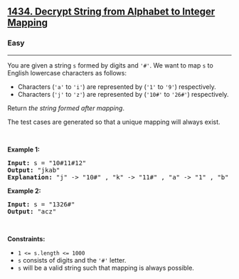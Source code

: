 <h2><a href="https://leetcode.com/problems/decrypt-string-from-alphabet-to-integer-mapping">1434. Decrypt String from Alphabet to Integer Mapping</a></h2><h3>Easy</h3><hr><p>You are given a string <code>s</code> formed by digits and <code>&#39;#&#39;</code>. We want to map <code>s</code> to English lowercase characters as follows:</p>

<ul>
	<li>Characters (<code>&#39;a&#39;</code> to <code>&#39;i&#39;</code>) are represented by (<code>&#39;1&#39;</code> to <code>&#39;9&#39;</code>) respectively.</li>
	<li>Characters (<code>&#39;j&#39;</code> to <code>&#39;z&#39;</code>) are represented by (<code>&#39;10#&#39;</code> to <code>&#39;26#&#39;</code>) respectively.</li>
</ul>

<p>Return <em>the string formed after mapping</em>.</p>

<p>The test cases are generated so that a unique mapping will always exist.</p>

<p>&nbsp;</p>
<p><strong class="example">Example 1:</strong></p>

<pre>
<strong>Input:</strong> s = &quot;10#11#12&quot;
<strong>Output:</strong> &quot;jkab&quot;
<strong>Explanation:</strong> &quot;j&quot; -&gt; &quot;10#&quot; , &quot;k&quot; -&gt; &quot;11#&quot; , &quot;a&quot; -&gt; &quot;1&quot; , &quot;b&quot; -&gt; &quot;2&quot;.
</pre>

<p><strong class="example">Example 2:</strong></p>

<pre>
<strong>Input:</strong> s = &quot;1326#&quot;
<strong>Output:</strong> &quot;acz&quot;
</pre>

<p>&nbsp;</p>
<p><strong>Constraints:</strong></p>

<ul>
	<li><code>1 &lt;= s.length &lt;= 1000</code></li>
	<li><code>s</code> consists of digits and the <code>&#39;#&#39;</code> letter.</li>
	<li><code>s</code> will be a valid string such that mapping is always possible.</li>
</ul>

